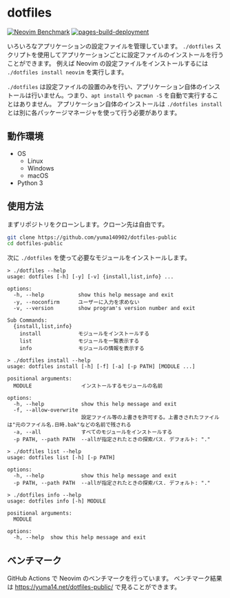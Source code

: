 # dotfiles

[![Neovim Benchmark](https://github.com/yuma140902/dotfiles-public/actions/workflows/nvim_bench.yml/badge.svg)](https://github.com/yuma140902/dotfiles-public/actions/workflows/nvim_bench.yml)
[![pages-build-deployment](https://github.com/yuma140902/dotfiles-public/actions/workflows/pages/pages-build-deployment/badge.svg)](https://github.com/yuma140902/dotfiles-public/actions/workflows/pages/pages-build-deployment)

いろいろなアプリケーションの設定ファイルを管理しています。
`./dotfiles` スクリプトを使用してアプリケーションごとに設定ファイルのインストールを行うことができます。
例えば Neovim の設定ファイルをインストールするには `./dotfiles install neovim` を実行します。

`./dotfiles` は設定ファイルの設置のみを行い、アプリケーション自体のインストールは行いません。つまり、`apt install` や `pacman -S` を自動で実行することはありません。
アプリケーション自体のインストールは `./dotfiles install` とは別に各パッケージマネージャを使って行う必要があります。

## 動作環境

- OS
  - Linux
  - Windows
  - macOS
- Python 3

## 使用方法

まずリポジトリをクローンします。クローン先は自由です。

```sh
git clone https://github.com/yuma140902/dotfiles-public
cd dotfiles-public
```

次に `./dotfiles` を使って必要なモジュールをインストールします。

```
> ./dotfiles --help
usage: dotfiles [-h] [-y] [-v] {install,list,info} ...

options:
  -h, --help           show this help message and exit
  -y, --noconfirm      ユーザーに入力を求めない
  -v, --version        show program's version number and exit

Sub Commands:
  {install,list,info}
    install            モジュールをインストールする
    list               モジュールを一覧表示する
    info               モジュールの情報を表示する

> ./dotfiles install --help
usage: dotfiles install [-h] [-f] [-a] [-p PATH] [MODULE ...]

positional arguments:
  MODULE                インストールするモジュールの名前

options:
  -h, --help            show this help message and exit
  -f, --allow-overwrite
                        設定ファイル等の上書きを許可する。上書きされたファイルは"元のファイル名.日時.bak"などの名前で残される
  -a, --all             すべてのモジュールをインストールする
  -p PATH, --path PATH  --allが指定されたときの探索パス. デフォルト: "."

> ./dotfiles list --help
usage: dotfiles list [-h] [-p PATH]

options:
  -h, --help            show this help message and exit
  -p PATH, --path PATH  --allが指定されたときの探索パス. デフォルト: "."

> ./dotfiles info --help
usage: dotfiles info [-h] MODULE

positional arguments:
  MODULE

options:
  -h, --help  show this help message and exit
```

## ベンチマーク

GitHub Actions で Neovim のベンチマークを行っています。
ベンチマーク結果は <https://yuma14.net/dotfiles-public/> で見ることができます。
